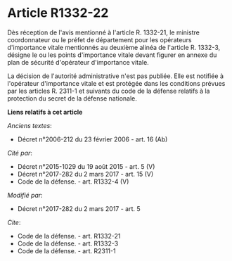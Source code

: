 # Article R1332-22

Dès réception de l'avis mentionné à l'article R. 1332-21, le ministre coordonnateur ou le préfet de département pour les
opérateurs d'importance vitale mentionnés au deuxième alinéa de l'article R. 1332-3, désigne le ou les points d'importance
vitale devant figurer en annexe du plan de sécurité d'opérateur d'importance vitale. 

La décision de l'autorité administrative n'est pas publiée. Elle est notifiée à l'opérateur d'importance vitale et est
protégée dans les conditions prévues par les articles R. 2311-1 et suivants du code de la défense relatifs à la protection du
secret de la défense nationale.

**Liens relatifs à cet article**

_Anciens textes_:

  - Décret n°2006-212 du 23 février 2006 - art. 16 (Ab)

_Cité par_:

  - Décret n°2015-1029 du 19 août 2015 - art. 5 (V)
  - Décret n°2017-282 du 2 mars 2017 - art. 15 (V)
  - Code de la défense. - art. R1332-4 (V)

_Modifié par_:

  - Décret n°2017-282 du 2 mars 2017 - art. 5

_Cite_:

  - Code de la défense. - art. R1332-21
  - Code de la défense. - art. R1332-3
  - Code de la défense. - art. R2311-1
